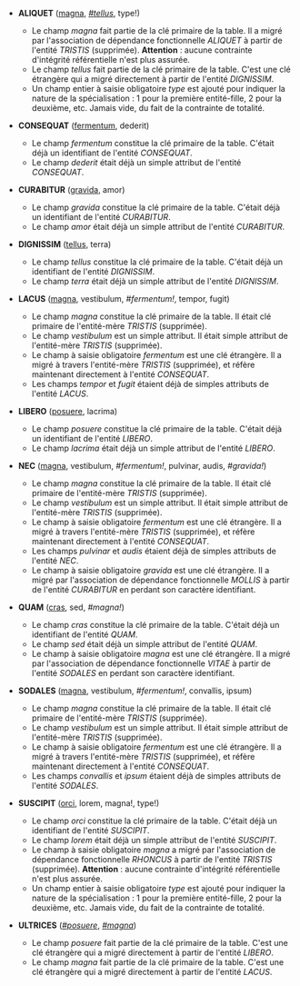 <!-- Generated by Mocodo 4.0.1 -->

- **ALIQUET** (<ins>magna</ins>, <ins>_#tellus_</ins>, type!)
  - Le champ _magna_ fait partie de la clé primaire de la table. Il a migré par l'association de dépendance fonctionnelle _ALIQUET_ à partir de l'entité _TRISTIS_ (supprimée). **Attention** : aucune contrainte d'intégrité référentielle n'est plus assurée.
  - Le champ _tellus_ fait partie de la clé primaire de la table. C'est une clé étrangère qui a migré directement à partir de l'entité _DIGNISSIM_.
  - Un champ entier à saisie obligatoire _type_ est ajouté pour indiquer la nature de la spécialisation : 1 pour la première entité-fille, 2 pour la deuxième, etc. Jamais vide, du fait de la contrainte de totalité.

- **CONSEQUAT** (<ins>fermentum</ins>, dederit)
  - Le champ _fermentum_ constitue la clé primaire de la table. C'était déjà un identifiant de l'entité _CONSEQUAT_.
  - Le champ _dederit_ était déjà un simple attribut de l'entité _CONSEQUAT_.

- **CURABITUR** (<ins>gravida</ins>, amor)
  - Le champ _gravida_ constitue la clé primaire de la table. C'était déjà un identifiant de l'entité _CURABITUR_.
  - Le champ _amor_ était déjà un simple attribut de l'entité _CURABITUR_.

- **DIGNISSIM** (<ins>tellus</ins>, terra)
  - Le champ _tellus_ constitue la clé primaire de la table. C'était déjà un identifiant de l'entité _DIGNISSIM_.
  - Le champ _terra_ était déjà un simple attribut de l'entité _DIGNISSIM_.

- **LACUS** (<ins>magna</ins>, vestibulum, _#fermentum!_, tempor, fugit)
  - Le champ _magna_ constitue la clé primaire de la table. Il était clé primaire de l'entité-mère _TRISTIS_ (supprimée).
  - Le champ _vestibulum_ est un simple attribut. Il était simple attribut de l'entité-mère _TRISTIS_ (supprimée).
  - Le champ à saisie obligatoire _fermentum_ est une clé étrangère. Il a migré à travers l'entité-mère _TRISTIS_ (supprimée), et réfère maintenant directement à l'entité _CONSEQUAT_.
  - Les champs _tempor_ et _fugit_ étaient déjà de simples attributs de l'entité _LACUS_.

- **LIBERO** (<ins>posuere</ins>, lacrima)
  - Le champ _posuere_ constitue la clé primaire de la table. C'était déjà un identifiant de l'entité _LIBERO_.
  - Le champ _lacrima_ était déjà un simple attribut de l'entité _LIBERO_.

- **NEC** (<ins>magna</ins>, vestibulum, _#fermentum!_, pulvinar, audis, _#gravida!_)
  - Le champ _magna_ constitue la clé primaire de la table. Il était clé primaire de l'entité-mère _TRISTIS_ (supprimée).
  - Le champ _vestibulum_ est un simple attribut. Il était simple attribut de l'entité-mère _TRISTIS_ (supprimée).
  - Le champ à saisie obligatoire _fermentum_ est une clé étrangère. Il a migré à travers l'entité-mère _TRISTIS_ (supprimée), et réfère maintenant directement à l'entité _CONSEQUAT_.
  - Les champs _pulvinar_ et _audis_ étaient déjà de simples attributs de l'entité _NEC_.
  - Le champ à saisie obligatoire _gravida_ est une clé étrangère. Il a migré par l'association de dépendance fonctionnelle _MOLLIS_ à partir de l'entité _CURABITUR_ en perdant son caractère identifiant.

- **QUAM** (<ins>cras</ins>, sed, _#magna!_)
  - Le champ _cras_ constitue la clé primaire de la table. C'était déjà un identifiant de l'entité _QUAM_.
  - Le champ _sed_ était déjà un simple attribut de l'entité _QUAM_.
  - Le champ à saisie obligatoire _magna_ est une clé étrangère. Il a migré par l'association de dépendance fonctionnelle _VITAE_ à partir de l'entité _SODALES_ en perdant son caractère identifiant.

- **SODALES** (<ins>magna</ins>, vestibulum, _#fermentum!_, convallis, ipsum)
  - Le champ _magna_ constitue la clé primaire de la table. Il était clé primaire de l'entité-mère _TRISTIS_ (supprimée).
  - Le champ _vestibulum_ est un simple attribut. Il était simple attribut de l'entité-mère _TRISTIS_ (supprimée).
  - Le champ à saisie obligatoire _fermentum_ est une clé étrangère. Il a migré à travers l'entité-mère _TRISTIS_ (supprimée), et réfère maintenant directement à l'entité _CONSEQUAT_.
  - Les champs _convallis_ et _ipsum_ étaient déjà de simples attributs de l'entité _SODALES_.

- **SUSCIPIT** (<ins>orci</ins>, lorem, magna!, type!)
  - Le champ _orci_ constitue la clé primaire de la table. C'était déjà un identifiant de l'entité _SUSCIPIT_.
  - Le champ _lorem_ était déjà un simple attribut de l'entité _SUSCIPIT_.
  - Le champ à saisie obligatoire _magna_ a migré par l'association de dépendance fonctionnelle _RHONCUS_ à partir de l'entité _TRISTIS_ (supprimée). **Attention** : aucune contrainte d'intégrité référentielle n'est plus assurée.
  - Un champ entier à saisie obligatoire _type_ est ajouté pour indiquer la nature de la spécialisation : 1 pour la première entité-fille, 2 pour la deuxième, etc. Jamais vide, du fait de la contrainte de totalité.

- **ULTRICES** (<ins>_#posuere_</ins>, <ins>_#magna_</ins>)
  - Le champ _posuere_ fait partie de la clé primaire de la table. C'est une clé étrangère qui a migré directement à partir de l'entité _LIBERO_.
  - Le champ _magna_ fait partie de la clé primaire de la table. C'est une clé étrangère qui a migré directement à partir de l'entité _LACUS_.
